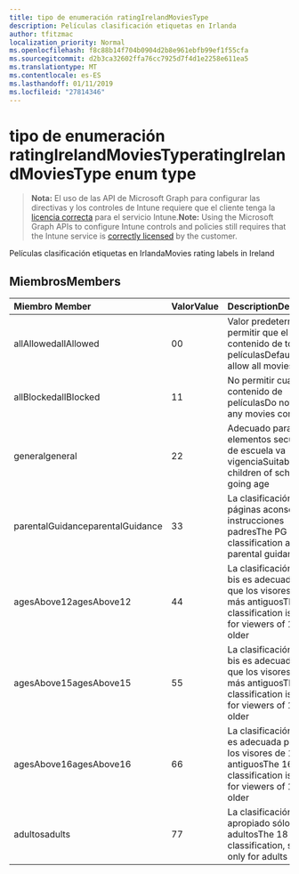 ```yaml
---
title: tipo de enumeración ratingIrelandMoviesType
description: Películas clasificación etiquetas en Irlanda
author: tfitzmac
localization_priority: Normal
ms.openlocfilehash: f8c88b14f704b0904d2b8e961ebfb99ef1f55cfa
ms.sourcegitcommit: d2b3ca32602ffa76cc7925d7f4d1e2258e611ea5
ms.translationtype: MT
ms.contentlocale: es-ES
ms.lasthandoff: 01/11/2019
ms.locfileid: "27814346"
---
```

# <a name="ratingirelandmoviestype-enum-type"></a><span data-ttu-id="46edc-103">tipo de enumeración ratingIrelandMoviesType</span><span class="sxs-lookup"><span data-stu-id="46edc-103">ratingIrelandMoviesType enum type</span></span>

> <span data-ttu-id="46edc-104">**Nota:** El uso de las API de Microsoft Graph para configurar las directivas y los controles de Intune requiere que el cliente tenga la [licencia correcta](https://go.microsoft.com/fwlink/?linkid=839381) para el servicio Intune.</span><span class="sxs-lookup"><span data-stu-id="46edc-104">**Note:** Using the Microsoft Graph APIs to configure Intune controls and policies still requires that the Intune service is [correctly licensed](https://go.microsoft.com/fwlink/?linkid=839381) by the customer.</span></span>

<span data-ttu-id="46edc-105">Películas clasificación etiquetas en Irlanda</span><span class="sxs-lookup"><span data-stu-id="46edc-105">Movies rating labels in Ireland</span></span>
## <a name="members"></a><span data-ttu-id="46edc-106">Miembros</span><span class="sxs-lookup"><span data-stu-id="46edc-106">Members</span></span>
|<span data-ttu-id="46edc-107">Miembro	</span><span class="sxs-lookup"><span data-stu-id="46edc-107">Member</span></span>|<span data-ttu-id="46edc-108">Valor</span><span class="sxs-lookup"><span data-stu-id="46edc-108">Value</span></span>|<span data-ttu-id="46edc-109">Description</span><span class="sxs-lookup"><span data-stu-id="46edc-109">Description</span></span>|
|:---|:---|:---|
|<span data-ttu-id="46edc-110">allAllowed</span><span class="sxs-lookup"><span data-stu-id="46edc-110">allAllowed</span></span>|<span data-ttu-id="46edc-111">0</span><span class="sxs-lookup"><span data-stu-id="46edc-111">0</span></span>|<span data-ttu-id="46edc-112">Valor predeterminado, permitir que el contenido de todas las películas</span><span class="sxs-lookup"><span data-stu-id="46edc-112">Default value, allow all movies content</span></span>|
|<span data-ttu-id="46edc-113">allBlocked</span><span class="sxs-lookup"><span data-stu-id="46edc-113">allBlocked</span></span>|<span data-ttu-id="46edc-114">1</span><span class="sxs-lookup"><span data-stu-id="46edc-114">1</span></span>|<span data-ttu-id="46edc-115">No permitir cualquier contenido de películas</span><span class="sxs-lookup"><span data-stu-id="46edc-115">Do not allow any movies content</span></span>|
|<span data-ttu-id="46edc-116">general</span><span class="sxs-lookup"><span data-stu-id="46edc-116">general</span></span>|<span data-ttu-id="46edc-117">2</span><span class="sxs-lookup"><span data-stu-id="46edc-117">2</span></span>|<span data-ttu-id="46edc-118">Adecuado para los elementos secundarios de escuela va vigencia</span><span class="sxs-lookup"><span data-stu-id="46edc-118">Suitable for children of school going age</span></span>|
|<span data-ttu-id="46edc-119">parentalGuidance</span><span class="sxs-lookup"><span data-stu-id="46edc-119">parentalGuidance</span></span>|<span data-ttu-id="46edc-120">3</span><span class="sxs-lookup"><span data-stu-id="46edc-120">3</span></span>|<span data-ttu-id="46edc-121">La clasificación de páginas aconseja instrucciones padres</span><span class="sxs-lookup"><span data-stu-id="46edc-121">The PG classification advises parental guidance</span></span>|
|<span data-ttu-id="46edc-122">agesAbove12</span><span class="sxs-lookup"><span data-stu-id="46edc-122">agesAbove12</span></span>|<span data-ttu-id="46edc-123">4</span><span class="sxs-lookup"><span data-stu-id="46edc-123">4</span></span>|<span data-ttu-id="46edc-124">La clasificación de 12 bis es adecuada para que los visores de 12 o más antiguos</span><span class="sxs-lookup"><span data-stu-id="46edc-124">The 12A classification is suitable for viewers of 12 or older</span></span>|
|<span data-ttu-id="46edc-125">agesAbove15</span><span class="sxs-lookup"><span data-stu-id="46edc-125">agesAbove15</span></span>|<span data-ttu-id="46edc-126">5</span><span class="sxs-lookup"><span data-stu-id="46edc-126">5</span></span>|<span data-ttu-id="46edc-127">La clasificación de 15 bis es adecuada para que los visores de 15 o más antiguos</span><span class="sxs-lookup"><span data-stu-id="46edc-127">The 15A classification is suitable for viewers of 15 or older</span></span>|
|<span data-ttu-id="46edc-128">agesAbove16</span><span class="sxs-lookup"><span data-stu-id="46edc-128">agesAbove16</span></span>|<span data-ttu-id="46edc-129">6</span><span class="sxs-lookup"><span data-stu-id="46edc-129">6</span></span>|<span data-ttu-id="46edc-130">La clasificación de 16 es adecuada para que los visores de 16 o más antiguos</span><span class="sxs-lookup"><span data-stu-id="46edc-130">The 16 classification is suitable for viewers of 16 or older</span></span>|
|<span data-ttu-id="46edc-131">adultos</span><span class="sxs-lookup"><span data-stu-id="46edc-131">adults</span></span>|<span data-ttu-id="46edc-132">7</span><span class="sxs-lookup"><span data-stu-id="46edc-132">7</span></span>|<span data-ttu-id="46edc-133">La clasificación de 18, apropiado sólo para adultos</span><span class="sxs-lookup"><span data-stu-id="46edc-133">The 18 classification, suitable only for adults</span></span>|



